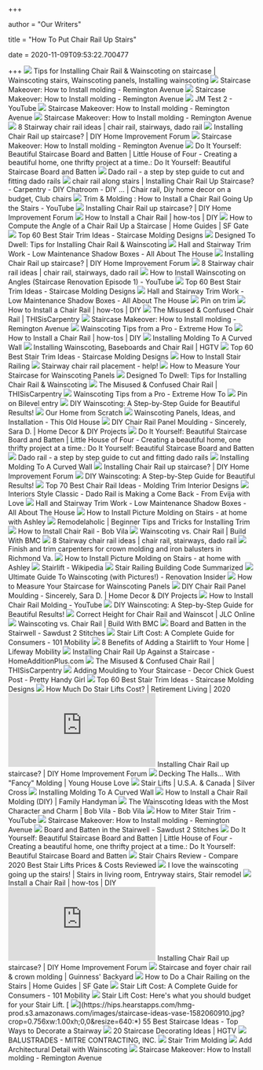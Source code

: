 +++
        
author = "Our Writers"
        
title = "How To Put Chair Rail Up Stairs"
        
date = 2020-11-09T09:53:22.700477
        
+++
[ ![](https://i.pinimg.com/originals/db/6b/08/db6b08f21e2c607e7975214e934c3e05.jpg)](https://i.pinimg.com/originals/db/6b/08/db6b08f21e2c607e7975214e934c3e05.jpg) Tips for Installing Chair Rail & Wainscoting on staircase | Wainscoting  stairs, Wainscoting panels, Installing wainscoting
[ ![](https://remingtonavenue.com/wp-content/uploads/2016/07/staircase-molding-and-chair-rail.jpg)](https://remingtonavenue.com/wp-content/uploads/2016/07/staircase-molding-and-chair-rail.jpg) Staircase Makeover: How to Install molding - Remington Avenue
[ ![](https://remingtonavenue.com/wp-content/uploads/2016/07/staircase-molding-rail-and-boards.jpg)](https://remingtonavenue.com/wp-content/uploads/2016/07/staircase-molding-rail-and-boards.jpg) Staircase Makeover: How to Install molding - Remington Avenue
[ ![](https://i.ytimg.com/vi/ceRHiHx0K10/maxresdefault.jpg)](https://i.ytimg.com/vi/ceRHiHx0K10/maxresdefault.jpg) JM Test 2 - YouTube
[ ![](https://remingtonavenue.com/wp-content/uploads/2016/07/staircase-makeover-joints.jpg)](https://remingtonavenue.com/wp-content/uploads/2016/07/staircase-makeover-joints.jpg) Staircase Makeover: How to Install molding - Remington Avenue
[ ![](https://remingtonavenue.com/wp-content/uploads/2016/07/staircase-chair-railing-line.jpg)](https://remingtonavenue.com/wp-content/uploads/2016/07/staircase-chair-railing-line.jpg) Staircase Makeover: How to Install molding - Remington Avenue
[ ![](https://i.pinimg.com/236x/ed/9f/5c/ed9f5c9b68d78077b4116dd6f4610a81--wall-cladding-rail.jpg)](https://i.pinimg.com/236x/ed/9f/5c/ed9f5c9b68d78077b4116dd6f4610a81--wall-cladding-rail.jpg) 8 Stairway chair rail ideas | chair rail, stairways, dado rail
[ ![](https://www.diychatroom.com/attachments/005-jpg.35128/)](https://www.diychatroom.com/attachments/005-jpg.35128/) Installing Chair Rail up staircase? | DIY Home Improvement Forum
[ ![](https://remingtonavenue.com/wp-content/uploads/2016/07/stair-case-molding-primer-2.jpg)](https://remingtonavenue.com/wp-content/uploads/2016/07/stair-case-molding-primer-2.jpg) Staircase Makeover: How to Install molding - Remington Avenue
[ ![](https://3.bp.blogspot.com/-1dld9vh8ah0/WpSD_bbLreI/AAAAAAAAkdM/IOSQaDRiTSQdtfSC7o6b9OQeX-A68wbdACLcBGAs/s1600/Basement-board-and-batten-stairway-wall-treatment-3005.jpg)](https://3.bp.blogspot.com/-1dld9vh8ah0/WpSD_bbLreI/AAAAAAAAkdM/IOSQaDRiTSQdtfSC7o6b9OQeX-A68wbdACLcBGAs/s1600/Basement-board-and-batten-stairway-wall-treatment-3005.jpg) Do It Yourself: Beautiful Staircase Board and Batten | Little House of Four  - Creating a beautiful home, one thrifty project at a time.: Do It  Yourself: Beautiful Staircase Board and Batten
[ ![](https://www.diydata.com/carpentry/dado_rails/stairs.gif)](https://www.diydata.com/carpentry/dado_rails/stairs.gif) Dado rail - a step by step guide to cut and fitting dado rails
[ ![](https://i.pinimg.com/originals/64/93/97/649397b49edca4808e214d6d8b80273b.jpg)](https://i.pinimg.com/originals/64/93/97/649397b49edca4808e214d6d8b80273b.jpg) chair rail along stairs | Installing Chair Rail Up Staircase? - Carpentry -  DIY Chatroom - DIY ... | Chair rail, Diy home decor on a budget, Club chairs
[ ![](https://i.ytimg.com/vi/4TG6VXoGLoY/hqdefault.jpg)](https://i.ytimg.com/vi/4TG6VXoGLoY/hqdefault.jpg) Trim & Molding : How to Install a Chair Rail Going Up the Stairs - YouTube
[ ![](https://www.diychatroom.com/attachments/007-jpg.35129/)](https://www.diychatroom.com/attachments/007-jpg.35129/) Installing Chair Rail up staircase? | DIY Home Improvement Forum
[ ![](https://diy.sndimg.com/content/dam/images/diy/fullset/2005/4/29/0/dttr405_2fa.jpg.rend.hgtvcom.1280.960.suffix/1420595246157.jpeg)](https://diy.sndimg.com/content/dam/images/diy/fullset/2005/4/29/0/dttr405_2fa.jpg.rend.hgtvcom.1280.960.suffix/1420595246157.jpeg) How to Install a Chair Rail | how-tos | DIY
[ ![](https://l.hdnux.com/350x235p/photos.demandstudios.com/getty/article/181/113/200316706-001_XS.jpg)](https://l.hdnux.com/350x235p/photos.demandstudios.com/getty/article/181/113/200316706-001_XS.jpg) How to Compute the Angle of a Chair Rail Up a Staircase | Home Guides | SF  Gate
[ ![](https://nextluxury.com/wp-content/uploads/chair-rail-design-ideas-stair-trim.jpg)](https://nextluxury.com/wp-content/uploads/chair-rail-design-ideas-stair-trim.jpg) Top 60 Best Stair Trim Ideas - Staircase Molding Designs
[ ![](http://4.bp.blogspot.com/-onflf9yngsU/TybK5mz-34I/AAAAAAAAAh4/Q6MO-ly-wH4/s1600/IMG_3801.JPG)](http://4.bp.blogspot.com/-onflf9yngsU/TybK5mz-34I/AAAAAAAAAh4/Q6MO-ly-wH4/s1600/IMG_3801.JPG) Designed To Dwell: Tips for Installing Chair Rail & Wainscoting
[ ![](https://www.all-about-the-house.com/comment_photos/ShadowBoxes1.jpg)](https://www.all-about-the-house.com/comment_photos/ShadowBoxes1.jpg) Hall and Stairway Trim Work - Low Maintenance Shadow Boxes - All About The  House
[ ![](https://www.diychatroom.com/attachments/014-jpg.35131/)](https://www.diychatroom.com/attachments/014-jpg.35131/) Installing Chair Rail up staircase? | DIY Home Improvement Forum
[ ![](https://i.pinimg.com/236x/7b/c1/d2/7bc1d2563b7f4906b2e6c2923d008de2--oak-handrail-stair-railing.jpg)](https://i.pinimg.com/236x/7b/c1/d2/7bc1d2563b7f4906b2e6c2923d008de2--oak-handrail-stair-railing.jpg) 8 Stairway chair rail ideas | chair rail, stairways, dado rail
[ ![](https://i.ytimg.com/vi/ZnAj7qiP-SY/maxresdefault.jpg)](https://i.ytimg.com/vi/ZnAj7qiP-SY/maxresdefault.jpg) How to Install Wainscoting on Angles (Staircase Renovation Episode 1) -  YouTube
[ ![](https://nextluxury.com/wp-content/uploads/traditional-molding-chair-rail-white-painted-wood-staircase-trim-ideas.jpg)](https://nextluxury.com/wp-content/uploads/traditional-molding-chair-rail-white-painted-wood-staircase-trim-ideas.jpg) Top 60 Best Stair Trim Ideas - Staircase Molding Designs
[ ![](https://www.all-about-the-house.com/wp-content/uploads/2010/12/100_0401-300x225.jpg)](https://www.all-about-the-house.com/wp-content/uploads/2010/12/100_0401-300x225.jpg) Hall and Stairway Trim Work - Low Maintenance Shadow Boxes - All About The  House
[ ![](https://i.pinimg.com/originals/d6/cb/71/d6cb713910b81f878de29c134064533d.jpg)](https://i.pinimg.com/originals/d6/cb/71/d6cb713910b81f878de29c134064533d.jpg) Pin on trim
[ ![](https://diy.sndimg.com/content/dam/images/diy/fullset/2005/4/29/0/dttr405_2fb.jpg.rend.hgtvcom.1280.960.suffix/1420714712008.jpeg)](https://diy.sndimg.com/content/dam/images/diy/fullset/2005/4/29/0/dttr405_2fb.jpg.rend.hgtvcom.1280.960.suffix/1420714712008.jpeg) How to Install a Chair Rail | how-tos | DIY
[ ![](https://mk0thisiscarpen83ynj.kinstacdn.com/wp-content/uploads/2010/10/entryhall-HFW_1.jpg)](https://mk0thisiscarpen83ynj.kinstacdn.com/wp-content/uploads/2010/10/entryhall-HFW_1.jpg) The Misused & Confused Chair Rail | THISisCarpentry
[ ![](https://remingtonavenue.com/wp-content/uploads/2016/07/stairway-molding-gallery.jpg)](https://remingtonavenue.com/wp-content/uploads/2016/07/stairway-molding-gallery.jpg) Staircase Makeover: How to Install molding - Remington Avenue
[ ![](https://extremehowto.com/wp-content/uploads/2014/04/wain-chair.jpg)](https://extremehowto.com/wp-content/uploads/2014/04/wain-chair.jpg) Wainscoting Tips from a Pro - Extreme How To
[ ![](https://diy.sndimg.com/content/dam/images/diy/fullset/2005/4/29/0/dttr405_2fc.jpg.rend.hgtvcom.1280.960.suffix/1420596035752.jpeg)](https://diy.sndimg.com/content/dam/images/diy/fullset/2005/4/29/0/dttr405_2fc.jpg.rend.hgtvcom.1280.960.suffix/1420596035752.jpeg) How to Install a Chair Rail | how-tos | DIY
[ ![](http://aconcordcarpenter.com/wp-content/uploads/image-import/_0vuJZhliRZA/TBuH5sMmcGI/AAAAAAAAJbA/exXPI1peD0E/s1600/123.JPG)](http://aconcordcarpenter.com/wp-content/uploads/image-import/_0vuJZhliRZA/TBuH5sMmcGI/AAAAAAAAJbA/exXPI1peD0E/s1600/123.JPG) Installing Molding To A Curved Wall
[ ![](https://hgtvhome.sndimg.com/content/dam/images/hgtv/fullset/2008/10/20/0/HRIPR304-corner-chair-rail.jpg.rend.hgtvcom.1280.960.suffix/1400945301471.jpeg)](https://hgtvhome.sndimg.com/content/dam/images/hgtv/fullset/2008/10/20/0/HRIPR304-corner-chair-rail.jpg.rend.hgtvcom.1280.960.suffix/1400945301471.jpeg) Installing Wainscoting, Baseboards and Chair Rail | HGTV
[ ![](https://nextluxury.com/wp-content/uploads/stair-trim-ideas-staircase-molding-designs.jpg)](https://nextluxury.com/wp-content/uploads/stair-trim-ideas-staircase-molding-designs.jpg) Top 60 Best Stair Trim Ideas - Staircase Molding Designs
[ ![](https://www.thespruce.com/thmb/0Rm67wf9RAxEN8Lzc_GO7E4pK_4=/1483x1483/smart/filters:no_upscale()/Childrenrunningupstairs-GettyImages-83590626-d08f54823ad340f485bdf8cc173a8be5.jpg)](https://www.thespruce.com/thmb/0Rm67wf9RAxEN8Lzc_GO7E4pK_4=/1483x1483/smart/filters:no_upscale()/Childrenrunningupstairs-GettyImages-83590626-d08f54823ad340f485bdf8cc173a8be5.jpg) How to Install Stair Railing
[ ![](https://st.hzcdn.com/fimgs/466224d50775851f_9594-w500-h375-b0-p0--.jpg)](https://st.hzcdn.com/fimgs/466224d50775851f_9594-w500-h375-b0-p0--.jpg) Stairway chair rail placement - help!
[ ![](https://www.wainscotingamerica.com/cwfiles/images/How%20To%20Measure%20Staircases/Wainscoting%20America%20Staircase%20Diagonal%20dimension%20A%20400%20x%20356.png)](https://www.wainscotingamerica.com/cwfiles/images/How%20To%20Measure%20Staircases/Wainscoting%20America%20Staircase%20Diagonal%20dimension%20A%20400%20x%20356.png) How to Measure Your Staircase for Wainscoting Panels
[ ![](http://1.bp.blogspot.com/-Eb8kcLtI2AY/TrB6f5ziTCI/AAAAAAAAAV4/4PO9Yxj1xRU/s1600/IMG_3523.JPG)](http://1.bp.blogspot.com/-Eb8kcLtI2AY/TrB6f5ziTCI/AAAAAAAAAV4/4PO9Yxj1xRU/s1600/IMG_3523.JPG) Designed To Dwell: Tips for Installing Chair Rail & Wainscoting
[ ![](https://mk0thisiscarpen83ynj.kinstacdn.com/wp-content/uploads/2010/10/Fig_10_1.jpg)](https://mk0thisiscarpen83ynj.kinstacdn.com/wp-content/uploads/2010/10/Fig_10_1.jpg) The Misused & Confused Chair Rail | THISisCarpentry
[ ![](https://extremehowto.com/wp-content/uploads/2014/04/wain-dies.jpg)](https://extremehowto.com/wp-content/uploads/2014/04/wain-dies.jpg) Wainscoting Tips from a Pro - Extreme How To
[ ![](https://i.pinimg.com/originals/fc/5c/b4/fc5cb4c87309a00e6c0f71e876e0be36.jpg)](https://i.pinimg.com/originals/fc/5c/b4/fc5cb4c87309a00e6c0f71e876e0be36.jpg) Pin on Bilevel entry
[ ![](https://www.snazzylittlethings.com/wp-content/uploads/2013/11/467153_456946981048873_1299363894_o2.jpg)](https://www.snazzylittlethings.com/wp-content/uploads/2013/11/467153_456946981048873_1299363894_o2.jpg) DIY Wainscoting: A Step-by-Step Guide for Beautiful Results!
[ ![](http://www.ourhomefromscratch.com/wp-content/uploads/2011/11/odd-angles-molding.png)](http://www.ourhomefromscratch.com/wp-content/uploads/2011/11/odd-angles-molding.png) Our Home from Scratch
[ ![](https://cdn.vox-cdn.com/thumbor/dnAPNl59UUcwxixJU0w2MHKMrfQ=/1400x788/filters:format(jpeg)/cdn.vox-cdn.com/uploads/chorus_asset/file/19511112/wainscoting_x.jpg)](https://cdn.vox-cdn.com/thumbor/dnAPNl59UUcwxixJU0w2MHKMrfQ=/1400x788/filters:format(jpeg)/cdn.vox-cdn.com/uploads/chorus_asset/file/19511112/wainscoting_x.jpg) Wainscoting Panels, Ideas, and Installation - This Old House
[ ![](https://www.sincerelysarad.com/wp-content/uploads/2018/08/Hallway-makeover-BEFORE.jpg)](https://www.sincerelysarad.com/wp-content/uploads/2018/08/Hallway-makeover-BEFORE.jpg) DIY Chair Rail Panel Moulding - Sincerely, Sara D. | Home Decor & DIY  Projects
[ ![](https://3.bp.blogspot.com/-dSA1ZD_9l2k/WpSEMYstchI/AAAAAAAAkdw/KThsvnDY7k8sYnAO2NPoB_236k4slBIFwCLcBGAs/s1600/Basement-board-and-batten-stairway-wall-treatment-3032.jpg)](https://3.bp.blogspot.com/-dSA1ZD_9l2k/WpSEMYstchI/AAAAAAAAkdw/KThsvnDY7k8sYnAO2NPoB_236k4slBIFwCLcBGAs/s1600/Basement-board-and-batten-stairway-wall-treatment-3032.jpg) Do It Yourself: Beautiful Staircase Board and Batten | Little House of Four  - Creating a beautiful home, one thrifty project at a time.: Do It  Yourself: Beautiful Staircase Board and Batten
[ ![](https://www.diydata.com/carpentry/dado_rails/stairs_cut.gif)](https://www.diydata.com/carpentry/dado_rails/stairs_cut.gif) Dado rail - a step by step guide to cut and fitting dado rails
[ ![](http://aconcordcarpenter.com/wp-content/uploads/image-import/_0vuJZhliRZA/TBz66uYcY2I/AAAAAAAAJcY/I72nv_QLZVE/s1600/006.JPG)](http://aconcordcarpenter.com/wp-content/uploads/image-import/_0vuJZhliRZA/TBz66uYcY2I/AAAAAAAAJcY/I72nv_QLZVE/s1600/006.JPG) Installing Molding To A Curved Wall
[ ![](https://www.diychatroom.com/attachments/077-1-jpg.35132/)](https://www.diychatroom.com/attachments/077-1-jpg.35132/) Installing Chair Rail up staircase? | DIY Home Improvement Forum
[ ![](https://www.snazzylittlethings.com/wp-content/uploads/2017/08/Life-Isnt-Perfect-Home-Tour-Clean-Entryway-Towels-on-Stairs-819x1024.jpg)](https://www.snazzylittlethings.com/wp-content/uploads/2017/08/Life-Isnt-Perfect-Home-Tour-Clean-Entryway-Towels-on-Stairs-819x1024.jpg) DIY Wainscoting: A Step-by-Step Guide for Beautiful Results!
[ ![](https://nextluxury.com/wp-content/uploads/chair-rail-ideas-inspiration-staircase.jpg)](https://nextluxury.com/wp-content/uploads/chair-rail-ideas-inspiration-staircase.jpg) Top 70 Best Chair Rail Ideas - Molding Trim Interior Designs
[ ![](https://i1.wp.com/fromevijawithlove.com/wp-content/uploads/2019/04/img-8511_2_orig.jpg?fit=800%2C800&ssl=1)](https://i1.wp.com/fromevijawithlove.com/wp-content/uploads/2019/04/img-8511_2_orig.jpg?fit=800%2C800&ssl=1) Interiors Style Classic - Dado Rail is Making a Come Back - From Evija with  Love
[ ![](https://www.all-about-the-house.com/comment_photos/ShadowBoxesRailing.jpg)](https://www.all-about-the-house.com/comment_photos/ShadowBoxesRailing.jpg) Hall and Stairway Trim Work - Low Maintenance Shadow Boxes - All About The  House
[ ![](https://athomewithashley.com/wp-content/uploads/2016/10/IMG_1865.jpg)](https://athomewithashley.com/wp-content/uploads/2016/10/IMG_1865.jpg) How to Install Picture Molding on Stairs - at home with Ashley
[ ![](https://www.remodelaholic.com/wp-content/uploads/2015/08/Wainscot-and-Trim-Tips-17.gif)](https://www.remodelaholic.com/wp-content/uploads/2015/08/Wainscot-and-Trim-Tips-17.gif) Remodelaholic | Beginner Tips and Tricks for Installing Trim
[ ![](https://s3-production.bobvila.com/articles/wp-content/uploads/2015/06/build-a-chair-rail.jpg)](https://s3-production.bobvila.com/articles/wp-content/uploads/2015/06/build-a-chair-rail.jpg) How to Install Chair Rail - Bob Vila
[ ![](https://i1.adis.ws/i/stock/wainscoting-inspiration-staircase_925x400?$seasonalspotlight-mobile$)](https://i1.adis.ws/i/stock/wainscoting-inspiration-staircase_925x400?$seasonalspotlight-mobile$) Wainscoting vs. Chair Rail | Build With BMC
[ ![](https://i.pinimg.com/236x/b4/0e/64/b40e64dd4acfbef26c29cacbfdf4f2a7--dado-rail-stairs.jpg)](https://i.pinimg.com/236x/b4/0e/64/b40e64dd4acfbef26c29cacbfdf4f2a7--dado-rail-stairs.jpg) 8 Stairway chair rail ideas | chair rail, stairways, dado rail
[ ![](https://i2.wp.com/thefinishingcompany.net/wp-content/uploads/Shadow-box-wainscoting-and-two-piece-crown-molding1.jpg?resize=1165%2C1754)](https://i2.wp.com/thefinishingcompany.net/wp-content/uploads/Shadow-box-wainscoting-and-two-piece-crown-molding1.jpg?resize=1165%2C1754) Finish and trim carpenters for crown molding and iron balusters in Richmond  Va.
[ ![](https://athomewithashley.com/wp-content/uploads/2016/10/IMG_2162.jpg)](https://athomewithashley.com/wp-content/uploads/2016/10/IMG_2162.jpg) How to Install Picture Molding on Stairs - at home with Ashley
[ ![](https://upload.wikimedia.org/wikipedia/commons/9/9a/Centerspan_Medical_Stairlift.jpg)](https://upload.wikimedia.org/wikipedia/commons/9/9a/Centerspan_Medical_Stairlift.jpg) Stairlift - Wikipedia
[ ![](https://www.thespruce.com/thmb/brtl_Nuo6hm43Gx93mFUGi9G_Rw=/1885x1414/smart/filters:no_upscale()/Interior-Stair-Railing-650018933-577ecb443df78c1e1ffcc0bf.jpg)](https://www.thespruce.com/thmb/brtl_Nuo6hm43Gx93mFUGi9G_Rw=/1885x1414/smart/filters:no_upscale()/Interior-Stair-Railing-650018933-577ecb443df78c1e1ffcc0bf.jpg) Stair Railing Building Code Summarized
[ ![](https://nitrocdn.com/KavHgxaFEjfwVKaOIfLGUgLkunxZbALo/assets/static/optimized/rev-0581ed5/wp-content/uploads/2019/02/Wainscot-Stair-Hall_805.jpg)](https://nitrocdn.com/KavHgxaFEjfwVKaOIfLGUgLkunxZbALo/assets/static/optimized/rev-0581ed5/wp-content/uploads/2019/02/Wainscot-Stair-Hall_805.jpg) Ultimate Guide To Wainscoting (with Pictures!) - Renovation Insider
[ ![](https://www.wainscotingamerica.com/cwfiles/images/How%20To%20Measure%20Staircases/Wainscoting%20America%20Staircase%20rise%20and%20run%20dimensions%20400x%20267.png)](https://www.wainscotingamerica.com/cwfiles/images/How%20To%20Measure%20Staircases/Wainscoting%20America%20Staircase%20rise%20and%20run%20dimensions%20400x%20267.png) How to Measure Your Staircase for Wainscoting Panels
[ ![](https://www.sincerelysarad.com/wp-content/uploads/2018/09/HALLWAY-MAKEOVER-CHAIR-RAIL-DIY-WALLPAPER-2.jpg)](https://www.sincerelysarad.com/wp-content/uploads/2018/09/HALLWAY-MAKEOVER-CHAIR-RAIL-DIY-WALLPAPER-2.jpg) DIY Chair Rail Panel Moulding - Sincerely, Sara D. | Home Decor & DIY  Projects
[ ![](https://i.ytimg.com/vi/6KBN3GSfeTo/maxresdefault.jpg)](https://i.ytimg.com/vi/6KBN3GSfeTo/maxresdefault.jpg) How to Install Chair Rail Molding - YouTube
[ ![](https://www.snazzylittlethings.com/wp-content/uploads/2020/04/Easy-DIY-wainscoting-tutorial-view-of-hallway-768x1024.jpg)](https://www.snazzylittlethings.com/wp-content/uploads/2020/04/Easy-DIY-wainscoting-tutorial-view-of-hallway-768x1024.jpg) DIY Wainscoting: A Step-by-Step Guide for Beautiful Results!
[ ![](https://cdnassets.hw.net/9f/a6/988ae875466ba2a0361e27a8b196/0817-q-a-katz-wainscot-2.jpg)](https://cdnassets.hw.net/9f/a6/988ae875466ba2a0361e27a8b196/0817-q-a-katz-wainscot-2.jpg) Correct Height for Chair Rail and Wainscot | JLC Online
[ ![](https://i1.adis.ws/i/stock/chair_rail_vs_wainscoting?$trending-pinterest-mobile$)](https://i1.adis.ws/i/stock/chair_rail_vs_wainscoting?$trending-pinterest-mobile$) Wainscoting vs. Chair Rail | Build With BMC
[ ![](http://sawdust2stitches.com/wp-content/uploads/2015/07/easy-Stair-Case-Makeover-with-Board-and-Batten-tutorial.-www.sawdust2stitches.com-.jpg)](http://sawdust2stitches.com/wp-content/uploads/2015/07/easy-Stair-Case-Makeover-with-Board-and-Batten-tutorial.-www.sawdust2stitches.com-.jpg) Board and Batten in the Stairwell - Sawdust 2 Stitches
[ ![](https://101mobility.com/wp-content/uploads/2019/03/elan-image-1-1000.jpg)](https://101mobility.com/wp-content/uploads/2019/03/elan-image-1-1000.jpg) Stair Lift Cost: A Complete Guide for Consumers - 101 Mobility
[ ![](https://www.lifewaymobility.com/Customer-Content/www/CMS/files/Blog/Manual-Folding-Rail-for-Stairlift.jpg)](https://www.lifewaymobility.com/Customer-Content/www/CMS/files/Blog/Manual-Folding-Rail-for-Stairlift.jpg) 8 Benefits of Adding a Stairlift to Your Home | Lifeway Mobility
[ ![](https://homeadditionplus.com/dev/wp-content/uploads/2017/01/Chair_Rail-1-300x225.jpg)](https://homeadditionplus.com/dev/wp-content/uploads/2017/01/Chair_Rail-1-300x225.jpg) Installing Chair Rail Up Against a Staircase - HomeAdditionPlus.com
[ ![](https://mk0thisiscarpen83ynj.kinstacdn.com/wp-content/uploads/2012/06/dinning_chairrail_proto_01-small.jpg)](https://mk0thisiscarpen83ynj.kinstacdn.com/wp-content/uploads/2012/06/dinning_chairrail_proto_01-small.jpg) The Misused & Confused Chair Rail | THISisCarpentry
[ ![](https://i1.wp.com/www.decorchick.com/wp-content/uploads/2010/11/IMG_73791.jpg?resize=296%2C500&ssl=1)](https://i1.wp.com/www.decorchick.com/wp-content/uploads/2010/11/IMG_73791.jpg?resize=296%2C500&ssl=1) Adding Moulding to Your Staircase - Decor Chick Guest Post - Pretty Handy  Girl
[ ![](https://nextluxury.com/wp-content/uploads/home-interior-stair-trim.jpg)](https://nextluxury.com/wp-content/uploads/home-interior-stair-trim.jpg) Top 60 Best Stair Trim Ideas - Staircase Molding Designs
[ ![](https://www.retirementliving.com/wp-content/uploads/2018/12/Bruno-Elan-Pre-owned-stair-lift-cost.jpg)](https://www.retirementliving.com/wp-content/uploads/2018/12/Bruno-Elan-Pre-owned-stair-lift-cost.jpg) How Much Do Stair Lifts Cost? | Retirement Living | 2020
[ ![](https://www.diychatroom.com/cdn-cgi/image/format=auto,onerror=redirect,width=1920,height=1920,fit=scale-down/http://www.diychatroom.com/picture.php?albumid=270&pictureid=1409)](https://www.diychatroom.com/cdn-cgi/image/format=auto,onerror=redirect,width=1920,height=1920,fit=scale-down/http://www.diychatroom.com/picture.php?albumid=270&pictureid=1409) Installing Chair Rail up staircase? | DIY Home Improvement Forum
[ ![](https://www.younghouselove.com/wp-content/uploads//2015/12/Hall-After-Towards-Laundry.jpg)](https://www.younghouselove.com/wp-content/uploads//2015/12/Hall-After-Towards-Laundry.jpg) Decking The Halls... With "Fancy" Molding | Young House Love
[ ![](https://silvercross.com/wp-content/uploads/2015/11/SC_FB_K2-norider.jpg)](https://silvercross.com/wp-content/uploads/2015/11/SC_FB_K2-norider.jpg) Stair Lifts | U.S.A. & Canada | Silver Cross
[ ![](http://aconcordcarpenter.com/wp-content/uploads/image-import/_0vuJZhliRZA/TBz7-sFGLqI/AAAAAAAAJc4/KR-zaAxAmpQ/s1600/012.JPG)](http://aconcordcarpenter.com/wp-content/uploads/image-import/_0vuJZhliRZA/TBz7-sFGLqI/AAAAAAAAJc4/KR-zaAxAmpQ/s1600/012.JPG) Installing Molding To A Curved Wall
[ ![](https://cdn2.tmbi.com/TFH/Step-By-Step/display/FH07NOV_CHARAI_12.JPG)](https://cdn2.tmbi.com/TFH/Step-By-Step/display/FH07NOV_CHARAI_12.JPG) How to Install a Chair Rail Molding (DIY) | Family Handyman
[ ![](https://s3-production.bobvila.com/slides/33592/original/Wainscoting_Ideas_with_Stairs.jpg?1567127521)](https://s3-production.bobvila.com/slides/33592/original/Wainscoting_Ideas_with_Stairs.jpg?1567127521) The Wainscoting Ideas with the Most Character and Charm | Bob Vila - Bob  Vila
[ ![](https://i.ytimg.com/vi/DYZCw27G9ok/hqdefault.jpg)](https://i.ytimg.com/vi/DYZCw27G9ok/hqdefault.jpg) How to Miter Stair Trim - YouTube
[ ![](https://remingtonavenue.com/wp-content/uploads/2016/07/Thrifty-staircase-molding-DIY.jpg)](https://remingtonavenue.com/wp-content/uploads/2016/07/Thrifty-staircase-molding-DIY.jpg) Staircase Makeover: How to Install molding - Remington Avenue
[ ![](http://sawdust2stitches.com/wp-content/uploads/2015/06/stairwell-makeover-sawdust2stitches.com_.jpg)](http://sawdust2stitches.com/wp-content/uploads/2015/06/stairwell-makeover-sawdust2stitches.com_.jpg) Board and Batten in the Stairwell - Sawdust 2 Stitches
[ ![](https://3.bp.blogspot.com/-0P1PtS5VFvI/WpS8TbCz25I/AAAAAAAAkek/8U3KigCU9q8Md6dcbqkc45XhkuEWiEjRACEwYBhgL/s1600/staining%2Bbasement%2Bsteps-1620.jpg)](https://3.bp.blogspot.com/-0P1PtS5VFvI/WpS8TbCz25I/AAAAAAAAkek/8U3KigCU9q8Md6dcbqkc45XhkuEWiEjRACEwYBhgL/s1600/staining%2Bbasement%2Bsteps-1620.jpg) Do It Yourself: Beautiful Staircase Board and Batten | Little House of Four  - Creating a beautiful home, one thrifty project at a time.: Do It  Yourself: Beautiful Staircase Board and Batten
[ ![](https://topchoicestairlifts.com/wp-content/uploads/2019/03/stair-chair-2.jpg)](https://topchoicestairlifts.com/wp-content/uploads/2019/03/stair-chair-2.jpg) Stair Chairs Review - Compare 2020 Best Stair Lifts Prices & Costs Reviewed
[ ![](https://i.pinimg.com/originals/bf/3e/34/bf3e34131e2e74e78f0d949bd150b7f8.jpg)](https://i.pinimg.com/originals/bf/3e/34/bf3e34131e2e74e78f0d949bd150b7f8.jpg) I love the wainscoting going up the stairs! | Stairs in living room,  Entryway stairs, Stair remodel
[ ![](https://diy.sndimg.com/content/dam/images/diy/fullset/2010/12/6/0/Ultimate-How-To_chair-rail-drawing_s4x3.jpg.rend.hgtvcom.476.357.suffix/1420865634996.jpeg)](https://diy.sndimg.com/content/dam/images/diy/fullset/2010/12/6/0/Ultimate-How-To_chair-rail-drawing_s4x3.jpg.rend.hgtvcom.476.357.suffix/1420865634996.jpeg) Install a Chair Rail | how-tos | DIY
[ ![](https://www.diychatroom.com/cdn-cgi/image/format=auto,onerror=redirect,width=1920,height=1920,fit=scale-down/http://www.diychatroom.com/picture.php?albumid=270&pictureid=1412)](https://www.diychatroom.com/cdn-cgi/image/format=auto,onerror=redirect,width=1920,height=1920,fit=scale-down/http://www.diychatroom.com/picture.php?albumid=270&pictureid=1412) Installing Chair Rail up staircase? | DIY Home Improvement Forum
[ ![](https://guinsyard.files.wordpress.com/2012/04/dsc_0076.jpg)](https://guinsyard.files.wordpress.com/2012/04/dsc_0076.jpg) Staircase and foyer chair rail & crown molding | Guinness' Backyard
[ ![](https://photos.demandstudios.com/getty/article/56/134/86508034_XS.jpg)](https://photos.demandstudios.com/getty/article/56/134/86508034_XS.jpg) How to Do a Chair Railing on the Stairs | Home Guides | SF Gate
[ ![](https://101mobility.com/wp-content/uploads/2019/06/pre-owned-stair-lift-cost.jpg)](https://101mobility.com/wp-content/uploads/2019/06/pre-owned-stair-lift-cost.jpg) Stair Lift Cost: A Complete Guide for Consumers - 101 Mobility
[ ![](https://www.acmehe.com/wp-content/uploads/2017/04/Retractable-Rail-240x300.jpg)](https://www.acmehe.com/wp-content/uploads/2017/04/Retractable-Rail-240x300.jpg) Stair Lift Cost: Here's what you should budget for your Stair Lift.
[ ![](https://hips.hearstapps.com/hmg-prod.s3.amazonaws.com/images/staircase-ideas-vase-1582060910.jpg?crop=0.756xw:1.00xh;0,0&resize=640:*)](https://hips.hearstapps.com/hmg-prod.s3.amazonaws.com/images/staircase-ideas-vase-1582060910.jpg?crop=0.756xw:1.00xh;0,0&resize=640:*) 55 Best Staircase Ideas - Top Ways to Decorate a Stairway
[ ![](https://hgtvhome.sndimg.com/content/dam/images/hgtv/fullset/2019/5/6/0/HUHH2019-Kitchens_Nashville-TN_13.jpg.rend.hgtvcom.616.411.suffix/1557157198312.jpeg)](https://hgtvhome.sndimg.com/content/dam/images/hgtv/fullset/2019/5/6/0/HUHH2019-Kitchens_Nashville-TN_13.jpg.rend.hgtvcom.616.411.suffix/1557157198312.jpeg) 20 Staircase Decorating Ideas | HGTV
[ ![](https://mitrecontracting.typepad.com/.a/6a00e54f8e2c4388330111689060a6970c-600wi)](https://mitrecontracting.typepad.com/.a/6a00e54f8e2c4388330111689060a6970c-600wi) BALUSTRADES - MITRE CONTRACTING, INC.
[ ![](https://www.askthebuilder.com/wp-content/uploads/2017/01/557-3-560w-2.jpg)](https://www.askthebuilder.com/wp-content/uploads/2017/01/557-3-560w-2.jpg) Stair Trim Molding
[ ![](https://www.mymove.com/wp-content/uploads/2020/07/Jorge-Salcedo-Shutterstock.jpg)](https://www.mymove.com/wp-content/uploads/2020/07/Jorge-Salcedo-Shutterstock.jpg) Add Architectural Detail with Wainscoting
[ ![](https://remingtonavenue.com/wp-content/uploads/2016/07/staircase-makeover-joint1.jpg)](https://remingtonavenue.com/wp-content/uploads/2016/07/staircase-makeover-joint1.jpg) Staircase Makeover: How to Install molding - Remington Avenue

